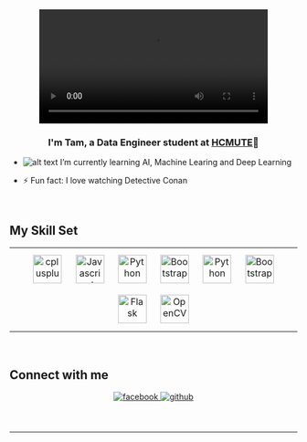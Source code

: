<div align="center">
<video controls autoplay loop style="width:400px">
        <source src="https://user-images.githubusercontent.com/74460121/132945524-2d8d041b-5da4-471f-b38a-af9e5b65b8cc.mp4">
    </video>
</div>  
  

### <div align="center">I'm Tam, a Data Engineer student at [HCMUTE](https://hcmute.edu.vn/)🚀</div>  
  

- ![alt text](https://user-images.githubusercontent.com/74460121/132946194-9f84a482-0b82-41af-bbee-908a5d2a9b78.png) I’m currently learning AI, Machine Learing and Deep Learning  
  

- ⚡ Fun fact: I love watching Detective Conan
  

<br/>  


## My Skill Set  
<table><tr><td valign="top" width="33%">

<div align="center">  
<img style="margin: 10px" src="https://profilinator.rishav.dev/skills-assets/cplusplus-original.svg" alt="cplusplus" height="50" />  
<img style="margin: 10px" src="https://profilinator.rishav.dev/skills-assets/javascript-original.svg" alt="Javascript" height="50" />  
<img style="margin: 10px" src="https://profilinator.rishav.dev/skills-assets/python-original.svg" alt="Python" height="50" />
<img style="margin: 10px" src="https://profilinator.rishav.dev/skills-assets/bootstrap-plain.svg" alt="Bootstrap" height="50" />
<img style="margin: 10px" src="https://profilinator.rishav.dev/skills-assets/tensorflow-icon.svg" alt="Python" height="50" />
<img style="margin: 10px" src="https://profilinator.rishav.dev/skills-assets/bootstrap-plain.svg" alt="Bootstrap" height="50" />  
<img style="margin: 10px" src="https://profilinator.rishav.dev/skills-assets/flask.png" alt="Flask" height="50" />  
<img style="margin: 10px" src="https://profilinator.rishav.dev/skills-assets/opencv-icon.svg" alt="OpenCV" height="50" />  
</div>


</td></tr></table>  

<br/>  


## Connect with me  
<div align="center">
<a href="https://www.facebook.com/nguyenchitam0904" target="_blank">
<img src="https://img.shields.io/badge/facebook-%232E87FB.svg?&style=for-the-badge&logo=facebook&logoColor=white" alt=facebook style="margin-bottom: 5px;" />
</a>
<a href="https://github.com/nctamm" target="_blank">
<img src="https://img.shields.io/badge/github-%2324292e.svg?&style=for-the-badge&logo=github&logoColor=white" alt="github" style="margin-bottom: 5px;" />
</a>  
</div>  
  

<br/>  



<br/>  

----
